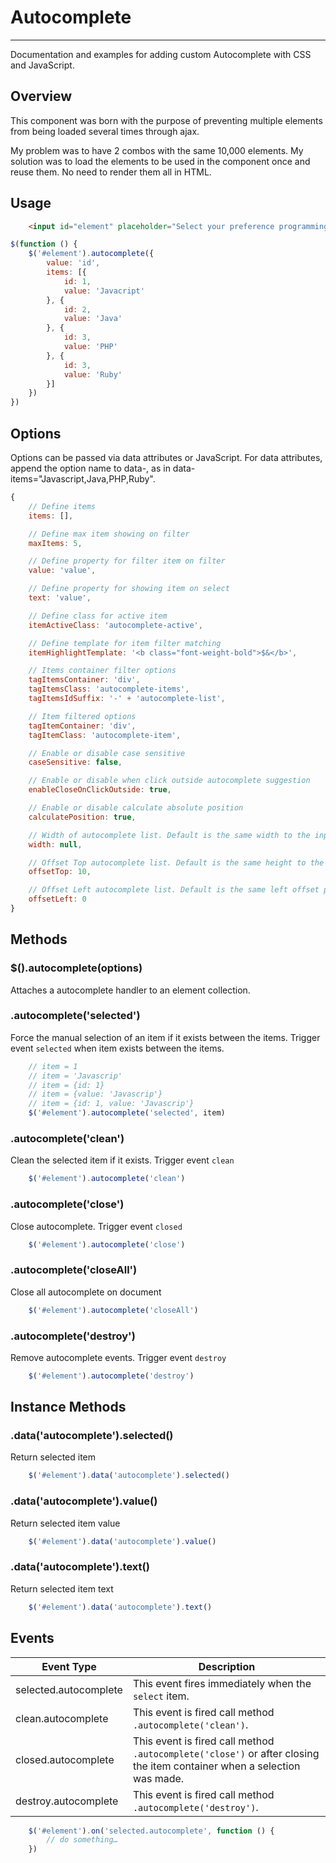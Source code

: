 # Autocomplete
----

Documentation and examples for adding custom Autocomplete with CSS and JavaScript.

## Overview

This component was born with the purpose of preventing multiple elements from being loaded several times through ajax.

My problem was to have 2 combos with the same 10,000 elements.
My solution was to load the elements to be used in the component once and reuse them. No need to render them all in HTML.

## Usage

```html
    <input id="element" placeholder="Select your preference programming language...">
```

```javascript
$(function () {
    $('#element').autocomplete({
        value: 'id',
        items: [{
            id: 1,
            value: 'Javacript'
        }, {
            id: 2,
            value: 'Java'
        }, {
            id: 3,
            value: 'PHP'
        }, {
            id: 3,
            value: 'Ruby'
        }]
    })
})
```

## Options
Options can be passed via data attributes or JavaScript. For data attributes, append the option name to data-, as in data-items="Javascript,Java,PHP,Ruby".
```javascript
{
    // Define items
    items: [],

    // Define max item showing on filter
    maxItems: 5,

    // Define property for filter item on filter
    value: 'value',

    // Define property for showing item on select
    text: 'value',

    // Define class for active item
    itemActiveClass: 'autocomplete-active',

    // Define template for item filter matching
    itemHighlightTemplate: '<b class="font-weight-bold">$&</b>',

    // Items container filter options
    tagItemsContainer: 'div',
    tagItemsClass: 'autocomplete-items',
    tagItemsIdSuffix: '-' + 'autocomplete-list',

    // Item filtered options
    tagItemContainer: 'div',
    tagItemClass: 'autocomplete-item',

    // Enable or disable case sensitive
    caseSensitive: false,

    // Enable or disable when click outside autocomplete suggestion
    enableCloseOnClickOutside: true,

    // Enable or disable calculate absolute position
    calculatePosition: true,

    // Width of autocomplete list. Default is the same width to the input. Posibles values is the same accepted by jquery css function  
    width: null,

    // Offset Top autocomplete list. Default is the same height to the input + 10px
    offsetTop: 10,

    // Offset Left autocomplete list. Default is the same left offset position to the input + 0px
    offsetLeft: 0
}
```

## Methods

### $().autocomplete(options)
Attaches a autocomplete handler to an element collection.

### .autocomplete('selected')
Force the manual selection of an item if it exists between the items. Trigger event `selected` when item exists between the items.
```javascript
    // item = 1
    // item = 'Javascrip'
    // item = {id: 1}
    // item = {value: 'Javascrip'}
    // item = {id: 1, value: 'Javascrip'}
    $('#element').autocomplete('selected', item)
```

### .autocomplete('clean')
Clean the selected item if it exists. Trigger event `clean`
```javascript
    $('#element').autocomplete('clean')
```

### .autocomplete('close')
Close autocomplete. Trigger event `closed`
```javascript
    $('#element').autocomplete('close')
```

### .autocomplete('closeAll')
Close all autocomplete on document
```javascript
    $('#element').autocomplete('closeAll')
```

### .autocomplete('destroy')
Remove autocomplete events. Trigger event `destroy`
```javascript
    $('#element').autocomplete('destroy')
```

## Instance Methods

### .data('autocomplete').selected()
Return selected item
```javascript
    $('#element').data('autocomplete').selected()
```

### .data('autocomplete').value()
Return selected item value
```javascript
    $('#element').data('autocomplete').value()
```

### .data('autocomplete').text()
Return selected item text
```javascript
    $('#element').data('autocomplete').text()
```

## Events
<table class="table table-bordered table-striped">
    <thead>
        <tr>
            <th style="width: 150px;">Event Type</th>
            <th>Description</th>
        </tr>
    </thead>
    <tbody>
        <tr>
            <td>selected.autocomplete</td>
            <td>This event fires immediately when the <code>select</code> item.</td>
        </tr>
        <tr>
            <td>clean.autocomplete</td>
            <td>This event is fired call method <code>.autocomplete('clean')</code>.</td>
        </tr>
        <tr>
            <td>closed.autocomplete</td>
            <td>This event is fired call method <code>.autocomplete('close')</code> or after closing the item container when a selection was made.</td>
        </tr>
        <tr>
            <td>destroy.autocomplete</td>
            <td>This event is fired call method <code>.autocomplete('destroy')</code>.</td>
        </tr>
    </tbody>
</table>

```javascript
    $('#element').on('selected.autocomplete', function () {
        // do something…
    })
```
